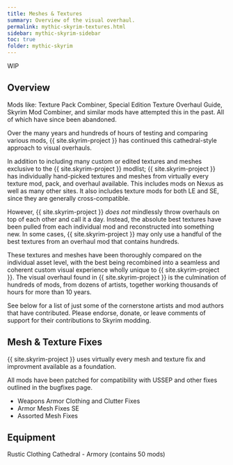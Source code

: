 ```yaml
---
title: Meshes & Textures
summary: Overview of the visual overhaul.
permalink: mythic-skyrim-textures.html
sidebar: mythic-skyrim-sidebar
toc: true
folder: mythic-skyrim
---
```


<span class="label label-warning">WIP</span>

## Overview

Mods like: Texture Pack Combiner, Special Edition Texture Overhaul Guide, Skyrim Mod Combiner, and similar mods have attempted this in the past. All of which have since been abandoned.

Over the many years and hundreds of hours of testing and comparing various mods, {{ site.skyrim-project }} has continued this cathedral-style approach to visual overhauls.

In addition to including many custom or edited textures and meshes exclusive to the {{ site.skyrim-project }} modlist; {{ site.skyrim-project }} has individually hand-picked textures and meshes from virtually every texture mod, pack, and overhaul available. This includes mods on Nexus as well as many other sites. It also includes texture mods for both LE and SE, since they are generally cross-compatible.

However, {{ site.skyrim-project }} *does not* mindlessly throw overhauls on top of each other and call it a day. Instead, the absolute best textures have been pulled from each individual mod and reconstructed into something new. In some cases, {{ site.skyrim-project }} may only use a handful of the best textures from an overhaul mod that contains hundreds.

These textures and meshes have been thoroughly compared on the individual asset level, with the best being recombined into a seamless and coherent custom visual experience wholly unique to {{ site.skyrim-project }}. The visual overhaul found in {{ site.skyrim-project }} is the culmination of hundreds of mods, from dozens of artists, together working thousands of hours for more than 10 years.

See below for a list of just some of the cornerstone artists and mod authors that have contributed. Please endorse, donate, or leave comments of support for their contributions to Skyrim modding.


## Mesh & Texture Fixes

{{ site.skyrim-project }} uses virtually every mesh and texture fix and improvment available as a foundation.

All mods have been patched for compatibility with USSEP and other fixes outlined in the bugfixes page.

- Weapons Armor Clothing and Clutter Fixes
- Armor Mesh Fixes SE
- Assorted Mesh Fixes


## Equipment

Rustic Clothing 
Cathedral - Armory (contains 50 mods)
